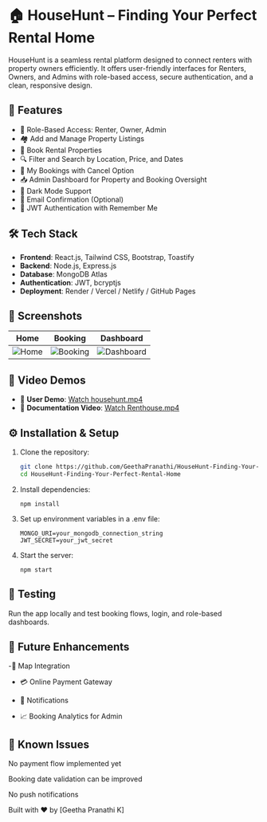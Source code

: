 # 🏠 HouseHunt – Finding Your Perfect Rental Home

HouseHunt is a seamless rental platform designed to connect renters with property owners efficiently. It offers user-friendly interfaces for Renters, Owners, and Admins with role-based access, secure authentication, and a clean, responsive design.

## 🚀 Features

- 👤 Role-Based Access: Renter, Owner, Admin
- 🏘️ Add and Manage Property Listings
- 📅 Book Rental Properties
- 🔍 Filter and Search by Location, Price, and Dates
- 📄 My Bookings with Cancel Option
- 📥 Admin Dashboard for Property and Booking Oversight
- 🌙 Dark Mode Support
- 📧 Email Confirmation (Optional)
- 🔐 JWT Authentication with Remember Me

## 🛠️ Tech Stack

- **Frontend**: React.js, Tailwind CSS, Bootstrap, Toastify
- **Backend**: Node.js, Express.js
- **Database**: MongoDB Atlas
- **Authentication**: JWT, bcryptjs
- **Deployment**: Render / Vercel / Netlify / GitHub Pages

## 📸 Screenshots

| Home | Booking | Dashboard |
|------|---------|-----------|
| ![Home](screenshots/home.png) | ![Booking](screenshots/booking.png) | ![Dashboard](screenshots/dashboard.png) |

## 🎥 Video Demos

- 🔗 **User Demo**: [Watch househunt.mp4](https://github.com/GeethaPranathi/HouseHunt-Finding-Your-Perfect-Rental-Home/raw/main/Video%20Demo/househunt.mp4?raw=true)
- 🔗 **Documentation Video**: [Watch Renthouse.mp4](https://github.com/GeethaPranathi/HouseHunt-Finding-Your-Perfect-Rental-Home/raw/main/Video%20doc/Renthouse.mp4?raw=true)

## ⚙️ Installation & Setup

1. Clone the repository:
   ```bash
   git clone https://github.com/GeethaPranathi/HouseHunt-Finding-Your-Perfect-Rental-Home.git
   cd HouseHunt-Finding-Your-Perfect-Rental-Home
2. Install dependencies:
   ```
   npm install
3. Set up environment variables in a .env file:
   ```
   MONGO_URI=your_mongodb_connection_string
   JWT_SECRET=your_jwt_secret
4. Start the server:
   ```
   npm start
   
## 🧪 Testing

Run the app locally and test booking flows, login, and role-based dashboards.

## 📌 Future Enhancements

-📍 Map Integration

- 💳 Online Payment Gateway

- 🔔 Notifications

- 📈 Booking Analytics for Admin

## 🐞 Known Issues

No payment flow implemented yet

Booking date validation can be improved

No push notifications





Built with ❤️ by [Geetha Pranathi K]
